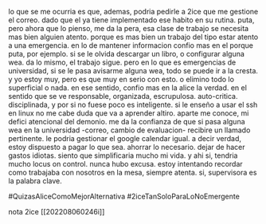 lo que se me ocurria es que, ademas, podria pedirle a 2ice que me gestione el correo. dado que el ya tiene implementado ese habito en su rutina. puta, pero ahora que lo pienso, me da la pera, esa clase de trabajo se necesita mas bien alguien atento. porque es mas bien un trabajo del tipo estar atento a una emergencia. en lo de mantener informacion confio mas en el porque puta, por ejemplo. si se le olvida descargar un libro, o configurar alguna wea. da lo mismo, el trabajo sigue. pero en lo que es emergencias de universidad, si se le pasa avisarme alguna wea, todo se puede ir a la cresta. y yo estoy muy, pero es que muy en serio con esto. o elimino todo lo superficial o nada. en ese sentido, confio mas en la alice la verdad. en el sentido que se ve responsable, organizada, escrupulosa. auto-critica. disciplinada, y por si no fuese poco es inteligente. si le enseño a usar el ssh en linux no me cabe duda que va a aprender altiro. aparte me conoce, mi defici atencional del demonio. me da la confianza de que si pasa alguna wea en la universidad -correo, cambio de evaluacion- recibire un llamado pertinente. le podria gestionar el google calendar igual. a decir verdad, estoy dispuesto a pagar lo que sea. ahorrar lo necesario. dejar de hacer gastos idiotas. siento que simplificaria mucho mi vida. y ahi si, tendria mucho locus on control. nunca hubo excusa. estoy intentando recordar como trabajaba con nosotros en la mesa, siempre atenta. si, supervisora es la palabra clave.

#QuizasAliceComoMejorAlternativa 
#2iceTanSoloParaLoNoEmergente

nota 2ice [[202208060246i]]